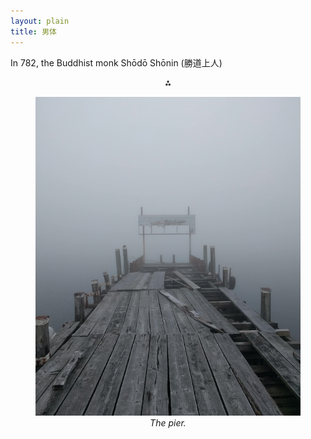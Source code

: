 ```yaml
---
layout: plain
title: 男体
---
```


In 782, the Buddhist monk Shōdō Shōnin (勝道上人) 

<p align="center">
  ⁂
</p>

<figure>
    <div style="text-align:center"><img src ="/images/photos/lake1.png" />
    <figcaption><i>The pier.</i></figcaption>
	</div>
</figure>
